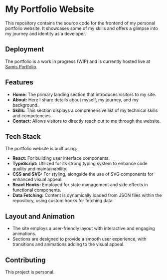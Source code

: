 # My Portfolio Website

This repository contains the source code for the frontend of my personal portfolio website. It showcases some of my skills and offers a glimpse into my journey and identity as a developer.

## Deployment

The portfolio is a work in progress (WIP) and is currently hosted live at [Samis Portfolio](https://samis-portfolio.onrender.com).

## Features

- **Home:** The primary landing section that introduces visitors to my site.
- **About:** Here I share details about myself, my journey, and my background.
- **Skills:** This section displays a comprehensive list of my technical skills and competencies.
- **Contact:** Allows visitors to directly reach out to me through the website.

## Tech Stack

The portfolio website is built using:

- **React:** For building user interface components.
- **TypeScript:** Utilized for its strong typing system to enhance code quality and maintainability.
- **CSS and SVG:** For styling, alongside the use of SVG components for enhanced visual appeal.
- **React Hooks:** Employed for state management and side effects in functional components.
- **Data Fetching:** Content is dynamically loaded from JSON files within the repository, using custom hooks for fetching data.

## Layout and Animation

- The site employs a user-friendly layout with interactive and engaging animations.
- Sections are designed to provide a smooth user experience, with transitions and animations adding to the visual appeal.

## Contributing

This project is personal.